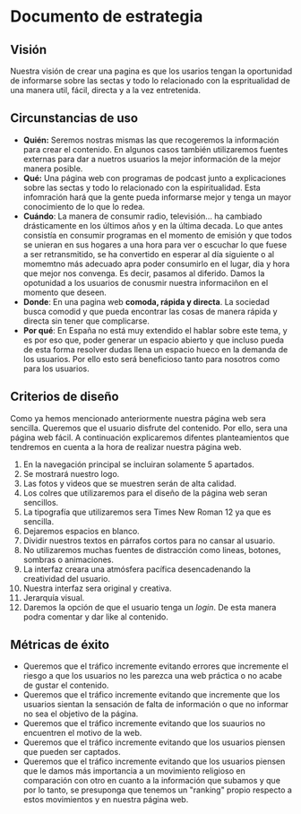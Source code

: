 # Documento de estrategia

<!-- Basado en Hoekman (2015), "Defining the UX Strategy: Why, How, and What’s Next" -->

## Visión
Nuestra visión de crear una pagina es que los usarios tengan la oportunidad de informarse sobre las sectas y todo lo relacionado con la espritualidad de una manera util, fácil, directa y a la vez entretenida.

## Circunstancias de uso

- **Quién:** Seremos nostras mismas las que recogeremos la información para crear el contenido. En algunos casos también utilizaremos fuentes externas para dar a nuetros usuarios la mejor información de la mejor manera posible. 
- **Qué:** Una página web con programas de podcast junto a explicaciones sobre las sectas y todo lo relacionado con la espiritualidad. Esta infomración hará que la gente pueda informarse mejor y tenga un mayor conocimiento de lo que lo redea.
- **Cuándo**:  La manera de consumir radio, televisión... ha cambiado drásticamente en los últimos años y en la última decada. Lo que antes consistía en consumir programas en el momento de emisión y que todos se unieran en sus hogares a una hora para ver o escuchar lo que fuese a ser retransmitido, se ha convertido en esperar al día siguiente o al momemtno más adecuado apra poder consumirlo en el lugar, dia y hora que mejor nos convenga. Es decir, pasamos al diferido. Damos la opotunidad a los usuarios de conusmir nuestra informaciñon en el momento que deseen. 
- **Donde**: En una pagina web **comoda, rápida y directa**. La sociedad busca comodid y que pueda encontrar las cosas de manera rápida y directa sin tener que complicarse. 
- **Por qué**: En España no está muy extendido el hablar sobre este tema, y es por eso que, poder generar un espacio abierto y que incluso pueda de esta forma resolver dudas llena un espacio hueco en la demanda de los usuarios. Por ello esto será beneficioso tanto para nosotros como para los usuarios.  


## Criterios de diseño

Como ya hemos mencionado anteriormente nuestra página web sera sencilla. Queremos que el usuario disfrute del contenido. Por ello, sera una página web fácil. 
A continuación explicaremos difentes planteamientos que tendremos en cuenta a la hora de realizar nuestra página web.
1. En la navegación principal se incluiran solamente 5 apartados. 
2. Se mostrará nuestro logo. 
3. Las fotos y videos que se muestren serán de alta calidad. 
4. Los colres que utilizaremos para el diseño de la página web seran sencillos.
5. La tipografía que utilizaremos sera Times New Roman 12 ya que es sencilla. 
6. Dejaremos espacios en blanco. 
7. Dividir nuestros textos en párrafos cortos para no cansar al usuario.
8. No utilizaremos muchas fuentes de distracción como lineas, botones, sombras o animaciones. 
9. La interfaz creara una atmósfera pacífica desencadenando la creatividad del usuario. 
10. Nuestra interfaz sera original y creativa.
11. Jerarquía visual. 
12. Daremos la opción de que el usuario tenga un _login_. De esta manera podra comentar y dar like al contenido. 


## Métricas de éxito
- Queremos que el tráfico incremente evitando errores que incremente el riesgo a que los usuarios no les parezca una web práctica o no acabe de gustar el contenido. 
- Queremos que el tráfico incremente evitando que incremente que los usuarios sientan la sensación de falta de información o que no informar no sea el objetivo de la página. 
- Queremos que el tráfico incremente evitando que los suaurios no encuentren el motivo de la web. 
- Queremos que el tráfico incremente evitando que los usuarios piensen que pueden ser captados. 
- Queremos que el tráfico incremente evitando que los usuarios piensen que le damos más importancia a un movimiento religioso en comparación con otro en cuanto a la información que subamos y que por lo tanto, se presuponga que tenemos un "ranking" propio respecto a estos movimientos y en nuestra página web. 